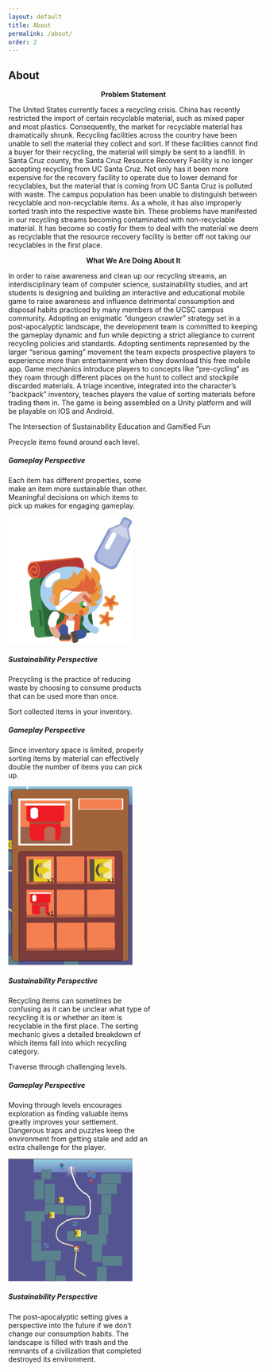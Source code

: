 ```yaml
---
layout: default
title: About
permalink: /about/
order: 2
---
```

## About

<p style="text-align: center"><strong>Problem Statement</strong></p>
The United States currently faces a recycling crisis. China has recently restricted the import 
of certain recyclable material, such as mixed paper and most plastics. Consequently, the market 
for recyclable material has dramatically shrunk. Recycling facilities across the country have 
been unable to sell the material they collect and sort. If these facilities cannot find a buyer 
for their recycling, the material will simply be sent to a landfill.
    In Santa Cruz county, the Santa Cruz Resource Recovery Facility is no longer accepting
recycling from UC Santa Cruz. Not only has it been more expensive for the recovery facility to 
operate due to lower demand for recyclables, but the material that is coming from UC Santa Cruz 
is polluted with waste. The campus population has been unable to distinguish between recyclable 
and non-recyclable items. As a whole, it has also improperly sorted trash into the respective 
waste bin. These problems have manifested in our recycling streams becoming contaminated with 
non-recyclable material. It has become so costly for them to deal with the material we deem as 
recyclable that the resource recovery facility is better off not taking our recyclables in the 
first place.


<p style="text-align: center"><strong>What We Are Doing About It</strong></p>
In order to raise awareness and clean up our recycling streams, an interdisciplinary team of 
computer science, sustainability studies, and art students is designing and building an 
interactive and educational mobile game to raise awareness and influence detrimental consumption 
and disposal habits practiced by many members of the UCSC campus community. Adopting an 
enigmatic “dungeon crawler” strategy set in a post-apocalyptic landscape, the development team 
is committed to keeping the gameplay dynamic and fun while depicting a strict allegiance to 
current recycling policies and standards. Adopting sentiments represented by the larger “serious 
gaming” movement the team expects prospective players to experience more than entertainment when 
they download this free mobile app. Game mechanics introduce players to concepts like 
“pre-cycling” as they roam through different places on the hunt to collect and stockpile 
discarded materials. A triage incentive, integrated into the character’s “backpack” inventory, 
teaches players the value of sorting materials before trading them in. The game is being 
assembled on a Unity platform and will be playable on IOS and Android.


<p class="lead">
    The Intersection of Sustainability Education and Gamified Fun
</p>

<div class="row">
    <div class="col">
        <div class="arrow_box mx-auto"><p class="lead">Precycle items found around each level.</p></div>
    </div>
</div>

<div class="row align-items-center h-100">
    <div class="col">
        <div class="card" style="width: 18rem;">
            <div class="card-body">
                <h5 class="card-title">Gameplay Perspective</h5>
                <p class="card-text">Each item has different properties, some make an item more sustainable than other. Meaningful decisions on which items to pick up makes for engaging gameplay.</p>
            </div>
        </div>
    </div>
    <div class="col">
        <img style="width: 250px" class="mx-auto d-block" src="/assets/img/about/recycle.png" alt="precycle">
    </div>
    <div class="col">
        <div class="card float-right" style="width: 18rem;">
            <div class="card-body">
                <h5 class="card-title">Sustainability Perspective</h5>
                <p class="card-text">Precycling is the practice of reducing waste by choosing to consume products that can be used more than once.</p>
            </div>
        </div>
    </div>
</div>

<div class="row">
    <div class="col">
        <div class="arrow_box mx-auto"><p class="lead">Sort collected items in your inventory.</p></div>
    </div>
</div>

<div class="row align-items-center h-100">
    <div class="col">
        <div class="card" style="width: 18rem;">
            <div class="card-body">
                <h5 class="card-title">Gameplay Perspective</h5>
                <p class="card-text">Since inventory space is limited, properly sorting items by material can effectively double the number of items you can pick up.</p>
            </div>
        </div>
    </div>
    <div class="col">
        <img style="width: 250px" class="mx-auto d-block" src="/assets/img/about/inventory.png" alt="inventory">
    </div>
    <div class="col">
        <div class="card float-right" style="width: 18rem;">
            <div class="card-body">
                <h5 class="card-title">Sustainability Perspective</h5>
                <p class="card-text">Recycling items can sometimes be confusing as it can be unclear what type of recycling it is or whether an item is recyclable in the first place. The sorting mechanic gives a detailed breakdown of which items fall into which recycling category.</p>
            </div>
        </div>
    </div>
</div>

<div class="row">
    <div class="col">
        <div class="arrow_box mx-auto"><p class="lead">Traverse through challenging levels.</p></div>
    </div>
</div>

<div class="row align-items-center h-100">
    <div class="col">
        <div class="card" style="width: 18rem;">
            <div class="card-body">
                <h5 class="card-title">Gameplay Perspective</h5>
                <p class="card-text">Moving through levels encourages exploration as finding valuable items greatly improves your settlement. Dangerous traps and puzzles keep the environment from getting stale and add an extra challenge for the player.</p>
            </div>
        </div>
    </div>
    <div class="col">
        <img style="width: 250px" class="mx-auto d-block" src="/assets/img/about/gameplay.png" alt="precycle">
    </div>
    <div class="col">
        <div class="card float-right" style="width: 18rem;">
            <div class="card-body">
                <h5 class="card-title">Sustainability Perspective</h5>
                <p class="card-text">The post-apocalyptic setting gives a perspective into the future if we don’t change our consumption habits. The landscape is filled with trash and the remnants of a civilization that completed destroyed its environment.</p>
            </div>
        </div>
    </div>
</div>
